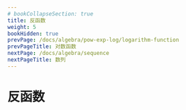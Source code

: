 ```yaml
---
# bookCollapseSection: true
title: 反函数
weight: 5
bookHidden: true
prevPage: /docs/algebra/pow-exp-log/logarithm-function
prevPageTitle: 对数函数
nextPage: /docs/algebra/sequence
nextPageTitle: 数列
---
```


# 反函数

